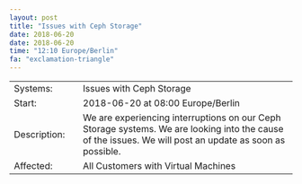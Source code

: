 ```yaml
---
layout: post
title: "Issues with Ceph Storage"
date: 2018-06-20
date: 2018-06-20
time: "12:10 Europe/Berlin"
fa: "exclamation-triangle"
---
```


|                   |   |                                                                      |
|-------------------|---|----------------------------------------------------------------------|
| Systems:          |   | Issues with Ceph Storage|
| Start:            |   | 2018-06-20 at 08:00 Europe/Berlin |
| Description:      |   | We are experiencing interruptions on our Ceph Storage systems. We are looking into the cause of the issues. We will post an update as soon as possible. |
| Affected:         |   | All Customers with Virtual Machines |